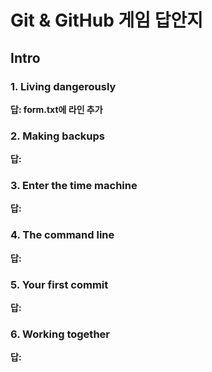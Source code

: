 # Git & GitHub 게임 답안지

## Intro

### 1. Living dangerously

**답: form.txt에 라인 추가**

### 2. Making backups

**답:**

### 3. Enter the time machine

**답:**

### 4. The command line

**답:**

### 5. Your first commit

**답:**

### 6. Working together

**답:**